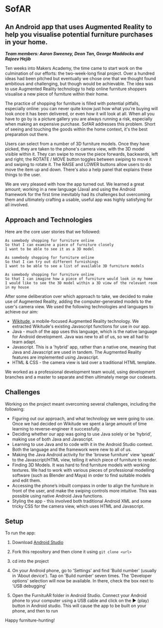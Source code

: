 SofAR
================================


An Android app that uses Augmented Reality to help you visualise potential furniture purchases in your home.
---------------------------------

***Team members: Aaron Sweeney, Deon Tan, George Maddocks and Rajeev Hejib***

Ten weeks into Makers Academy, the time came to start work on the culmination of our efforts: the two-week-long final project. Over a hundred ideas had been pitched but eventually we chose one that we thought found ambitious and challenging, but though would be achievable. The idea was to use Augmented Reality technology to help online furniture shoppers visualise a new piece of furniture within their home.

The practice of shopping for furniture is filled with potential pitfalls, especially online: you can never quite know just how what you're buying will look once it has been delivered, or even how it will look at all. When all you have to go by is a picture gallery you are always running a risk, especially when making an expensive purchase. SofAR addresses this problem. Short of seeing and touching the goods within the home context, it's the best preparation out there.

Users can select from a number of 3D furniture models. Once they have picked, they are taken to the phone's camera view, with the 3D model visible within it. They can swipe to move the piece forwards, backwards, left and right; the ROTATE / MOVE button toggles between swiping to move it and swiping to rotate it. The RAISE and LOWER buttons allow users to do move the item up and down. There's also a help panel that explains these things to the user.

We are very pleased with how the app turned out. We learned a great amount; working in a new language (Java) and using the Android framework for the first time inevitably had its challenges but overcoming them and ultimately crafting a usable, useful app was highly satisfying for all involved.


Approach and Technologies
---------
Here are the core user stories that we followed:
```
As somebody shopping for furniture online
So that I can examine a piece of furniture closely
I want to be able to see it as a 3D model

As somebody shopping for furniture online
So that I can try out different furnishings
I want to be able to see a list of available 3D furniture models

As somebody shopping for furniture online
So that I can imagine how a piece of furniture would look in my home
I would like to see the 3D model within a 3D view of the relevant room in my house
```

After some deliberation over which approach to take, we decided to make use of Augmented Reality, adding the computer-generated models to the user's camera view. We used the following technologies and languages to achieve our aim:

* [Wikitude](http://www.wikitude.com/), a mobile-focused Augmented Reality technology. We extracted Wikitude's existing Javascript functions for use in our app.
* Java - much of the app uses this language, which is the native language for Android development. Java was new to all of us, so we all had to learn adapt.
* Javascript. This is a 'hybrid' app, rather than a native one, meaning that Java and Javascript are used in tandem. The Augmented Reality features are implemented using Javascript.
* HTML & CSS - the camera view is laid over a traditional HTML template.

We worked as a professional development team would, using development branches and a master to separate and then ultimately merge our codesets.

Challenges
----------
Working on the project meant overcoming several challenges, including the following:

* Figuring out our approach, and what technology we were going to use. Once we had decided on Wikitude we spent a large amount of time learning to reverse-engineer it successfully.
* Deciding whether our app was going to use Java solely or be ‘hybrid’, making use of both Java and Javascript.
* Learning to use Java and to code with it in the Android Studio context. Both the language and the framework were new to all of us.
* Making the Java Android activity for the 'browse furniture' view ‘speak’ to the Javascript/HTML view, telling it which piece of furniture to render.
* Finding 3D Models. It was hard to find furniture models with working textures. We had to work with various pieces of professional modelling software (such as Blender and Maya) in order to find suitable models and edit them.
* Accessing the phone’s inbuilt compass in order to align the furniture in front of the user, and make the swiping controls more intuitive. This was possible using native Android Java functions.
* Styling the app - this involved both traditional Android XML and some tricky CSS for the camera view, which uses HTML and Javascript.

Setup
-----
To run the app:

1. Download [Android Studio](http://developer.android.com/sdk/index.html)

2. Fork this repository and then clone it using `git clone <url>`

3. cd into the project

4. On your Android phone, go to 'Settings' and find 'Build number' (usually in 'About device'). Tap on 'Build number' seven times. The
'Developer options' selection will now be available. In there, check the box next to 'USB debugging'

5. Open the FurnituAR folder in Android Studio. Connect your Android phone to your computer using a USB cable and click on the ► (play) button in Android studio. This will cause the app to be built on your phone, and then to run

Happy furniture-hunting!
